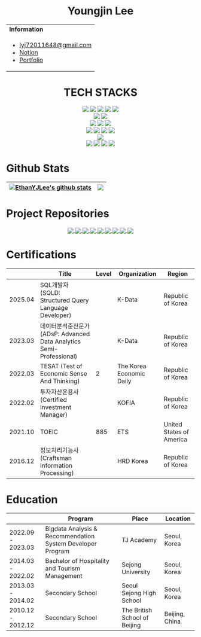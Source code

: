 <h1 align="center">Youngjin Lee</h1>

<table align="center">
  <tbody>
    <tr>
      <td><b>Information</b></td>
<!--       <td width="20%" rowspan="10"> -->
<!--         <img alt="Photo" src="./profile_image.jpg" /> -->
      </td>
    </tr>
    <tr>
      <td>
        <ul>
          <li><a href="mailto:lyj72011648@gmail.com" title="E-mail">lyj72011648@gmail.com</li>
          <li><a href="https://www.notion.so/Home-9e3211a55b694442acbea0113d3cec57" title="Notion">Notion</a></li>
          <li><a href="https://ethanyjlee.github.io/app_data_portfolio.pdf" title="Portfolio">Portfolio</a></li>
        </ul>
      </td>
    </tr>
  </tbody>
</table>
            
<div align=center><h1>TECH STACKS</h1></div>
<div align=center> 
  <img src="https://img.shields.io/badge/java-007396?style=for-the-badge&logo=openjdk&logoColor=white">
  <img src="https://img.shields.io/badge/dart-47A248?style=for-the-badge&logo=dart&logoColor=white">
<!--   <img src="https://img.shields.io/badge/c++-00599C?style=for-the-badge&logo=c%2B%2B&logoColor=white"> -->
  <img src="https://img.shields.io/badge/python-3776AB?style=for-the-badge&logo=python&logoColor=white">
  <img src="https://img.shields.io/badge/r-276DC3?style=for-the-badge&logo=r&logoColor=white">
  <img src="https://img.shields.io/badge/swift-F05138?style=for-the-badge&logo=swift&logoColor=white">
  <br>
  
  <img src="https://img.shields.io/badge/html5-E34F26?style=for-the-badge&logo=html5&logoColor=white"> 
  <img src="https://img.shields.io/badge/css-1572B6?style=for-the-badge&logo=css3&logoColor=white"> 
<!--   <img src="https://img.shields.io/badge/javascript-F7DF1E?style=for-the-badge&logo=javascript&logoColor=black">  -->
<!--   <img src="https://img.shields.io/badge/jquery-0769AD?style=for-the-badge&logo=jquery&logoColor=white"> -->
  <br>
  
  <img src="https://img.shields.io/badge/mysql-4479A1?style=for-the-badge&logo=mysql&logoColor=white"> 
  <img src="https://img.shields.io/badge/sqlite-003545?style=for-the-badge&logo=sqlite&logoColor=white"> 
  <img src="https://img.shields.io/badge/firebase-FFCA28?style=for-the-badge&logo=firebase&logoColor=white">
  <br>
  
  <img src="https://img.shields.io/badge/springboot-6DB33F?style=for-the-badge&logo=springboot&logoColor=white"> 
  <img src="https://img.shields.io/badge/flask-000000?style=for-the-badge&logo=flask&logoColor=white">
  <img src="https://img.shields.io/badge/flutter-02569B?style=for-the-badge&logo=flutter&logoColor=white">
<!--   <img src="https://img.shields.io/badge/bootstrap-7952B3?style=for-the-badge&logo=bootstrap&logoColor=white"> -->
  <img src="https://img.shields.io/badge/mybatis-232F3E?style=for-the-badge&logo=mybatis&logoColor=white">
  <br>
 
  <img src="https://img.shields.io/badge/apache tomcat-F8DC75?style=for-the-badge&logo=apachetomcat&logoColor=white">
  <br>
  
  <img src="https://img.shields.io/badge/github-181717?style=for-the-badge&logo=github&logoColor=white">
  <img src="https://img.shields.io/badge/git-F05032?style=for-the-badge&logo=git&logoColor=white">
  <img src="https://img.shields.io/badge/sourcetree-0052CC?style=for-the-badge&logo=sourcetree&logoColor=white">
  <img src="https://img.shields.io/badge/miro-050038?style=for-the-badge&logo=miro&logoColor=white">
  <br>
</div>

<!--
<h1 align="left">Team Projects</h1>
<div align="left">

|| Title | Description | Skills | 
|-----| ------------ | ------------- | ------------- |
| 2023.03 | Semosin | 신발 브랜드, 모델 예측 및 거래 앱 | Flutter, Firestore, Python, Flask, MVVM Pattern |
| 2023.01 | Table Track | 제주도 외식업종 매출액 예측 및 관리 앱 | Flutter, Firestore, Python, Flask |
| 2023.01 | Dr.Oh | 당뇨병, 뇌졸중, 치매 유병률 예측 앱 | R, Flutter, Firestore, MVVM Pattern |
| 2022.11 | Hoping | 캠핑장 공유 서비스 플랫폼 | Spring Boot, MySQL |
| 2022.11 | Hoping | 캠핑장 공유 서비스 플랫폼 | JSP&Servlet, MVC Pattern, MySQL |
| 2022.10 | Noon | 카페 키오스크, 어플, 고객관리시스템 | Java, Swing, MySQL |

</div>
-->

<!-- 
<h1 align="center">Personal Works</h1>

<div align="center">

|| Title | Description | Skills | 
|-----| ------------ | ------------- | ------------- |
| 2022.12 | Scrap Book | 프라이빗 포토 앨범 및 다이어리 작성 어플 | Flutter |

</div> 
-->

# Github Stats
<div align="center">

| <a href=""><img align="center" src="https://github-readme-stats.vercel.app/api?username=EthanYJLee&show_icons=true&include_all_commits=true&theme=github_dark&hide_border=true" alt="EthanYJLee's github stats" /></a> | <a href=""><img align="center" src="https://github-readme-stats.vercel.app/api/top-langs/?username=EthanYJLee&hide=jupyter%20notebook&layout=compact&theme=github_dark&hide_border=true" /></a> |
| ------------- | ------------- |

</div>

# Project Repositories

<div align="center">

<a href="https://github.com/EthanYJLee/Hoping_Java_JSP_Servlet">
  <img align="center" src="https://github-readme-stats.vercel.app/api/pin/?username=EthanYJLee&repo=Hoping_Java_JSP_Servlet&theme=github_dark" />
</a>
<a href="https://github.com/EthanYJLee/Jeju_Flutter_Python">
  <img align="center" src="https://github-readme-stats.vercel.app/api/pin/?username=EthanYJLee&repo=Jeju_Flutter_Python&theme=github_dark" />
</a>
<a href="https://github.com/EthanYJLee/HaruHabit_Flutter">
  <img align="center" src="https://github-readme-stats.vercel.app/api/pin/?username=EthanYJLee&repo=HaruHabit_Flutter&theme=github_dark" />
</a>
<a href="https://github.com/EthanYJLee/SeoulFestival_SwiftUI">
  <img align="center" src="https://github-readme-stats.vercel.app/api/pin/?username=EthanYJLee&repo=SeoulFestival_SwiftUI&theme=github_dark" />
</a>
<a href="https://github.com/EthanYJLee/Dr_Oh_Flutter_R">
  <img align="center" src="https://github-readme-stats.vercel.app/api/pin/?username=EthanYJLee&repo=Dr_Oh_Flutter_R&theme=github_dark" />
</a>
<a href="https://github.com/EthanYJLee/Semosin_Flutter_RL">
  <img align="center" src="https://github-readme-stats.vercel.app/api/pin/?username=EthanYJLee&repo=Semosin_Flutter_RL&theme=github_dark" />
</a>
<a href="https://github.com/EthanYJLee/Noon_Java_Swing">
  <img align="center" src="https://github-readme-stats.vercel.app/api/pin/?username=EthanYJLee&repo=Noon_Java_Swing&theme=github_dark" />
</a>
<a href="https://github.com/EthanYJLee/Flutter_BLoC_Movie">
  <img align="center" src="https://github-readme-stats.vercel.app/api/pin/?username=EthanYJLee&repo=Flutter_BLoC_Movie&theme=github_dark" />
</a>
<a href="https://github.com/EthanYJLee/Hoping_Springboot_MyBatis">
  <img align="center" src="https://github-readme-stats.vercel.app/api/pin/?username=EthanYJLee&repo=Hoping_Springboot_MyBatis&theme=github_dark" />
</a>

</div>



<h1 align="left">Certifications</h1>

| | Title | Level | Organization | Region |
| ----- | ----- | ----- | ----- | ----- |
| 2025.04 | SQL개발자 (SQLD: Structured Query Language Developer) | | K-Data | Republic of Korea |
| 2023.03 | 데이터분석준전문가 (ADsP: Advanced Data Analytics Semi-Professional) | | K-Data | Republic of Korea |
| 2022.03 | TESAT (Test of Economic Sense And Thinking) | 2 | The Korea Economic Daily | Republic of Korea |
| 2022.02 | 투자자산운용사 (Certified Investment Manager) | | KOFIA | Republic of Korea |
| 2021.10 | TOEIC | 885 | ETS | United States of America
| 2016.12 | 정보처리기능사 (Craftsman Information Processing) | | HRD Korea | Republic of Korea |

<h1 align="left">Education</h1>

| | Program | Place | Location |
| -------- | ------ | ---- | ---- |
| 2022.09 - 2023.03 | Bigdata Analysis & Recommendation System Developer Program | TJ Academy | Seoul, Korea |
| 2014.03 - 2022.02 | Bachelor of Hospitality and Tourism Management | Sejong University | Seoul, Korea |
| 2013.03 - 2014.02 | Secondary School | Seoul Sejong High School | Seoul, Korea |
| 2010.12 - 2012.12 | Secondary School | The British School of Beijing | Beijing, China |

